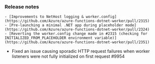 ### Release notes

<!-- Please add your release notes in the following format:
- My change description (#PR)
-->
	- [Improvements to NetHost logging & worker.config](https://github.com/Azure/azure-functions-dotnet-worker/pull/2315)
	- [Pre-launching a minimal .NET app during placeholder mode](https://github.com/Azure/azure-functions-dotnet-worker/pull/2324)
	- [Reverting the worker.config change made in #2315 (checking for INITIALIZED_FROM_PLACEHOLDER environment variable)](https://github.com/Azure/azure-functions-dotnet-worker/pull/2351)
- Fixed an issue causing sporadic HTTP request failures when worker listeners were not fully initialized on first request #9954

